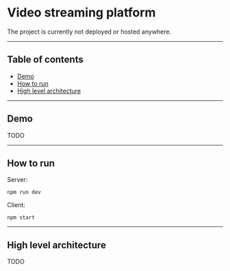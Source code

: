 
# Video streaming platform

The project is currently not deployed or hosted anywhere.

*****

## Table of contents

- [Demo](#demo)
- [How to run](#howtorun)
- [High level architecture](#highlevelarchitecture)

*****

<a name="demo"></a>
## Demo

TODO

*****

<a name="howtorun"></a>
## How to run

Server:

``npm run dev``

Client:

``npm start``



*****

<a name="highlevelarchitecture"></a>
## High level architecture

TODO
